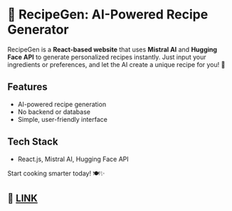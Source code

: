 # 🍳 RecipeGen: AI-Powered Recipe Generator

RecipeGen is a **React-based website** that uses **Mistral AI** and **Hugging Face API** to generate personalized recipes instantly. Just input your ingredients or preferences, and let the AI create a unique recipe for you! 🚀

## Features
- AI-powered recipe generation
- No backend or database
- Simple, user-friendly interface

## Tech Stack
- React.js, Mistral AI, Hugging Face API

Start cooking smarter today! 🍽️✨

## 🔹 **[LINK](https://recipe-6f12rwt2z-rahulib5s-projects.vercel.app/)**
